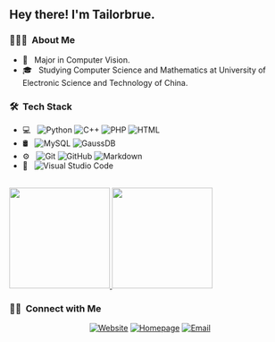 <h2> Hey there! I'm Tailorbrue.</h2>

<h3> 👨🏻‍💻 &nbsp;About Me </h3>

- 🌱 &nbsp; Major in Computer Vision.
- 🎓 &nbsp; Studying Computer Science and Mathematics at University of Electronic Science and Technology of China.

<h3> 🛠 &nbsp;Tech Stack</h3>

- 💻 &nbsp;
  ![Python](https://img.shields.io/badge/-Python-333333?style=flat&logo=python)
  ![C++](https://img.shields.io/badge/-C++-333333?style=flat&logo=C%2B%2B&logoColor=00599C)
  ![PHP](https://img.shields.io/badge/-PHP-333333?style=flat&logo=php)
  ![HTML](https://img.shields.io/badge/-HTML-333333?style=flat&logo=html5)
- 🛢 &nbsp;
  ![MySQL](https://img.shields.io/badge/-MySQL-333333?style=flat&logo=mysql)
  ![GaussDB](https://img.shields.io/badge/-GaussDB-333333?style=flat&logo=mongodb)
- ⚙️ &nbsp;
  ![Git](https://img.shields.io/badge/-Git-333333?style=flat&logo=git)
  ![GitHub](https://img.shields.io/badge/-GitHub-333333?style=flat&logo=github)
  ![Markdown](https://img.shields.io/badge/-Markdown-333333?style=flat&logo=markdown)
- 🔧 &nbsp;
  ![Visual Studio Code](https://img.shields.io/badge/-Visual%20Studio%20Code-333333?style=flat&logo=visual-studio-code&logoColor=007ACC)

<br/>

<a href="https://github.com/tailorbrue">
  <img height="180em" src="https://github-readme-stats.vercel.app/api?username=tailorbrue&theme=buefy&show_icons=true" />
  <img height="180em" src="https://github-readme-stats.vercel.app/api/top-langs/?username=tailorbrue&theme=buefy&layout=compact" />
</a>

<br/>

<h3> 🤝🏻 &nbsp;Connect with Me </h3>

<p align="center">
<a href="https://www.tailorbrue.com/"><img alt="Website" src="https://img.shields.io/badge/Website-tailorbrue.com-blue?style=flat-square&logo=google-chrome"></a>
<a href="https://tailorbrue.github.io/"><img alt="Homepage" src="https://img.shields.io/badge/Homepage-tailorbrue.github.io-blue?style=flat-square&logo=google-chrome"></a>
<a href="mailto:tailorbrue@gmail.com"><img alt="Email" src="https://img.shields.io/badge/Email-tailorbrue@gmail.com-blue?style=flat-square&logo=gmail"></a>
</p>

<!--
**tailorbrue/tailorbrue** is a ✨ _special_ ✨ repository because its `README.md` (this file) appears on your GitHub profile.

Here are some ideas to get you started:

- 🔭 I’m currently working on ...
- 🌱 I’m currently learning ...
- 👯 I’m looking to collaborate on ...
- 🤔 I’m looking for help with ...
- 💬 Ask me about ...
- 📫 How to reach me: ...
- 😄 Pronouns: ...
- ⚡ Fun fact: ...
-->

